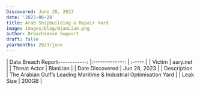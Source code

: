```yaml
---
Discovered: June 28, 2023
date: '2023-06-28'
title: Arab Shipbuilding & Repair Yard
image: images/blog/BianLian.png
author: Breachsense Support
draft: false
yearmonths: 2023/june
---
```


| Data Breach Report------------:     |:-------------:    | :-----:|
| Victim      | asry.net      | 
| Threat Actor      | BianLian      | 
| Date Discovered      | Jun 28, 2023      | 
| Description      | The Arabian Gulf’s Leading Maritime & Industrial Optimisation Yard | 
| Leak Size      | 200GB      | 

